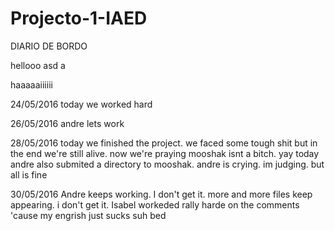 # Projecto-1-IAED
DIARIO DE BORDO

hellooo
asd a


haaaaaiiiiii

24/05/2016
today we worked hard

26/05/2016
andre lets work

28/05/2016
today we finished the project. we faced some tough shit but in the end we're still alive. now we're praying mooshak isnt a bitch. yay
 today andre also submited a directory to mooshak. andre is crying. im judging. but all is fine

30/05/2016
Andre keeps working. I don't get it. more and more files keep appearing. i don't get it.
 Isabel workeded rally harde on the comments 'cause my engrish just sucks suh bed
